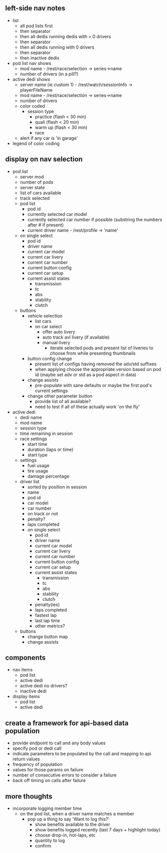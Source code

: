 ## left-side nav notes

- list
  - all pod lists first
  - then separator
  - then all dedis running dedis with > 0 drivers
  - then separator
  - then all dedis running with 0 drivers
  - then separator
  - then inactive dedis
- pod list nav shows
  - mod name - /rest/race/selection -> series->name
  - number of drivers (in a pill?)
- active dedi shows
  - server name (ie custom 1) - /rest/watch/sessionInfo -> playerFileName
  - mod name - /rest/race/selection -> series->name
  - number of drivers
  - color coded
    - session type
      - practice (flash < 30 min)
      - quali (flash < 20 min)
      - warm up (flash < 30 min)
      - race
  - alert if any car is 'in garage'
- legend of color coding

## display on nav selection
- pod list
  - server mod
  - number of pods
  - server state
  - list of cars available
  - track selected
  - pod list
    - pod id
    - currently selected car model
    - currently selected car number if possible (substring the numbers after # if present)
    - current driver name - /rest/profile -> 'name'
  - on single select
    - pod id
    - driver name
    - current car model
    - current car livery
    - current car number
    - current button config
    - current car setup
    - current assist states
      - transmission
      - tc
      - abs
      - stability
      - clutch
  - buttons
    - vehicle selection
      - list cars
      - on car select
        - offer auto livery
        - auto track avl livery (if available)
        - manual livery
          - iterate selected pods and present list of liveries to choose from while presenting thumbnails
    - button config change
      - present list of configs having removed the adv/std suffixes
      - when applying choose the appropriate version based on pod id (maybe set adv or std as a pod aspect in data)
    - change assists
      - pre-populate with sane defaults or maybe the first pod's current settings
    - change other parameter button
      - provide list of all available?
      - need to test if all of these actually work 'on the fly'
- active dedi
  - dedi name
  - mod name
  - session type
  - time remaining in session
  - race settings
    - start time
    - duration (laps or time)
    - start type
  - settings
    - fuel usage
    - tire usage
    - damage percentage
  - driver list
    - sorted by position in session
    - name
    - pod id
    - car model
    - car number
    - on track or not
    - penalty?
    - laps completed
    - on single select
      - pod id
      - driver name
      - current car model
      - current car livery
      - current car number
      - current button config
      - current car setup
      - current assist states
        - transmission
        - tc
        - abs
        - stability
        - clutch
      - penalty(ies)
      - laps completed
      - fastest lap
      - last lap time
      - other metrics?
  - buttons
    - change button map
    - change assists

## components
- nav items
  - pod list
  - active dedi
  - active dedi no drivers?
  - inactive dedi
- display items
  - pod list
  - active dedi

## create a framework for api-based data population
- provide endpoint to call and any body values
- specify pod or dedi call
- indicate parameters to be populated by the call and mapping to api return values
- frequency of population
- values for those params on failure
- number of consecutive errors to consider a failure
- back off timing on calls after failure




## more thoughts
- incorporate logging member time
  - on the pod list, when a driver name matches a member
    - pop up a thing to say 'Want to log this?'
      - show benefits available to the driver
      - show benefits logged recently (last 7 days + highlight today)
      - choose drop-in, hot-laps, etc
      - quantity to log
      - confirm